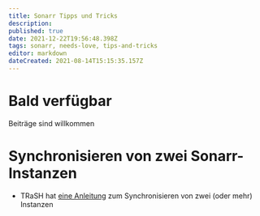 ```yaml
---
title: Sonarr Tipps und Tricks
description: 
published: true
date: 2021-12-22T19:56:48.398Z
tags: sonarr, needs-love, tips-and-tricks
editor: markdown
dateCreated: 2021-08-14T15:15:35.157Z
---
```


# Bald verfügbar

Beiträge sind willkommen

# Synchronisieren von zwei Sonarr-Instanzen

- TRaSH hat [eine Anleitung](https://trash-guides.info/Radarr/Tips/Sync-2-radarr-sonarr/) zum Synchronisieren von zwei (oder mehr) Instanzen